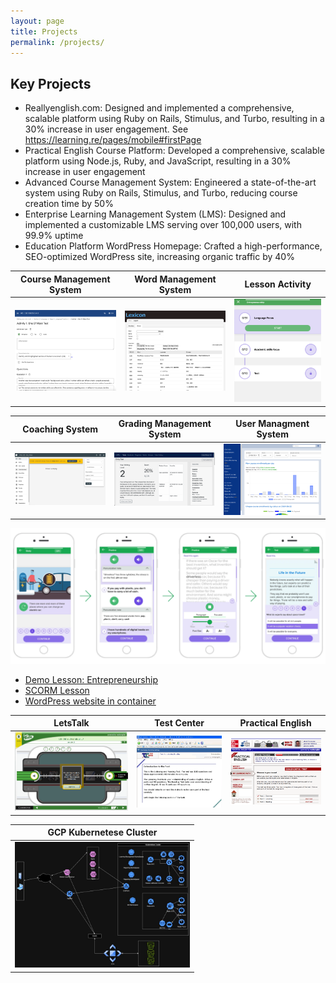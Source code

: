 ```yaml
---
layout: page
title: Projects
permalink: /projects/
---
```


## Key Projects

  - Reallyenglish.com: Designed and implemented a comprehensive, scalable platform using Ruby on Rails, Stimulus, and Turbo, resulting in a 30% increase in user engagement. See https://learning.re/pages/mobile#firstPage
  - Practical English Course Platform: Developed a comprehensive, scalable platform using Node.js, Ruby, and JavaScript, resulting in a 30% increase in user engagement
  - Advanced Course Management System: Engineered a state-of-the-art system using Ruby on Rails, Stimulus, and Turbo, reducing course creation time by 50%
  - Enterprise Learning Management System (LMS): Designed and implemented a customizable LMS serving over 100,000 users, with 99.9% uptime
  - Education Platform WordPress Homepage: Crafted a high-performance, SEO-optimized WordPress site, increasing organic traffic by 40%

|Course Management System | Word Management System| Lesson Activity |
|---|---|---|
|<img width="280" alt="cms" src="assets/img/re/cms4.png">| <img width="280" alt="mobile" src="assets/img/re/lexicon.png">| <img width="280" alt="mobile" src="assets/img/re/pe7.png">|

|Coaching System | Grading Management System| User Managment System |
|---|---|---|
|<img width="280" alt="cms" src="assets/img/re/crm.png">| <img width="280" alt="mobile" src="assets/img/re/gms.png">| <img width="280" alt="mobile" src="assets/img/re/ums.png">|


<img alt="course" src="assets/img/re/len.png">

* <a href="https://demo.learning.re/en/lesson_2822391.html">Demo Lesson: Entrepreneurship</a>
* <a href="https://assets.learning.re/rels/scorm/starter/en/i-like-shopping.zip">SCORM Lesson </a>
* <a href="https://www.iaeuk.net/">WordPress website in container</a>

|LetsTalk|Test Center|Practical English|
|---|---|---|
|<img width="380" alt="letstalk" src="assets/img/re/letstalk.png">|<img width="280" alt="letstalk" src="assets/img/re/test_centre.png">|<img width="280" alt="pe4" src="assets/img/re/PE4_lesson_menu.png">|

|GCP Kubernetese Cluster|
|---|
|<img width="280" alt="kubernetes" src="assets/img/re/k8s.jpg">|

